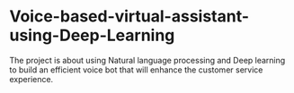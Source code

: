 # Voice-based-virtual-assistant-using-Deep-Learning
The project is about using Natural language processing and Deep learning to build an efficient voice bot that will enhance the customer service experience.
